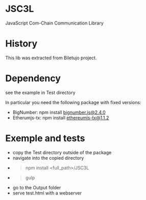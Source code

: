 # JSC3L
JavaScript Com-Chain Communication Library



# History
This lib was extracted from Biletujo project.

# Dependency
see the example in Test directory

In particular you need the following package with fixed versions:

 - BigNumber:  npm install bignumber.js@2.4.0
 - Etherumjs-tx:  npm install ethereumjs-tx@1.1.2
 
# Exemple and tests
- copy the Test directory outside of the package
- navigate into the copied directory
- >npm install <full_path>/JSC3L
- >gulp
- go to the Output folder
- serve test.html with a webserver 
